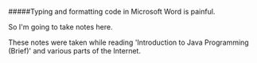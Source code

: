 #####Typing and formatting code in Microsoft Word is painful.

So I'm going to take notes here.

These notes were taken while reading 'Introduction to Java Programming (Brief)' and various parts of the Internet.
